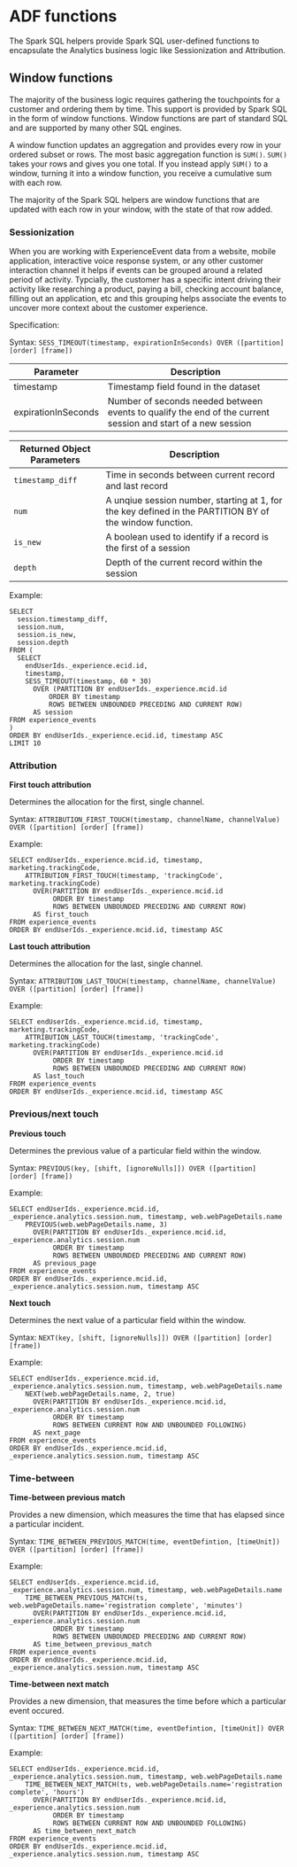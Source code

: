 # ADF functions

The Spark SQL helpers provide Spark SQL user-defined functions to encapsulate the Analytics business logic like Sessionization and Attribution.



## Window functions

The majority of the business logic requires gathering the touchpoints for a customer and ordering them by time. This support is provided by Spark SQL in the form of window functions. Window functions are part of standard SQL and are supported by many other SQL engines.

A window function updates an aggregation and provides every row in your ordered subset or rows. The most basic aggregation function is `SUM()`. `SUM()` takes your rows and gives you one total. If you instead apply `SUM()` to a window, turning it into a window function, you receive a cumulative sum with each row.

The majority of the Spark SQL helpers are window functions that are updated with each row in your window, with the state of that row added.

### Sessionization

When you are working with ExperienceEvent data from a website, mobile application, interactive voice response system, or any other customer interaction channel it helps if events can be grouped around a related period of activity. Typcially, the customer has a specific intent driving their activity like researching a product, paying a bill, checking account balance, filling out an application, etc and this grouping helps associate the events to uncover more context about the customer experience.

Specification:

Syntax: `SESS_TIMEOUT(timestamp, expirationInSeconds) OVER ([partition] [order] [frame])`

| Parameter | Description | 
| --- | --- |
| timestamp | Timestamp field found in the dataset |
| expirationInSeconds | Number of seconds needed between events to qualify the end of the current session and start of a new session |

| Returned Object Parameters |  Description  | 
| ---------------------- | ------------- |
| `timestamp_diff`       | Time in seconds between current record and last record |
| `num`                  | A unqiue session number, starting at 1, for the key defined in the PARTITION BY of the window function.   |
| `is_new`               | A boolean used to identify if a record is the first of a session    |
| `depth`                | Depth of the current record within the session  |

Example:

```
SELECT
  session.timestamp_diff,
  session.num,
  session.is_new,
  session.depth
FROM (
  SELECT 
    endUserIds._experience.ecid.id, 
    timestamp,
    SESS_TIMEOUT(timestamp, 60 * 30)
      OVER (PARTITION BY endUserIds._experience.mcid.id
          ORDER BY timestamp
          ROWS BETWEEN UNBOUNDED PRECEDING AND CURRENT ROW)
      AS session
FROM experience_events 
)
ORDER BY endUserIds._experience.ecid.id, timestamp ASC
LIMIT 10
```

### Attribution

**First touch attribution**

Determines the allocation for the first, single channel.

Syntax: `ATTRIBUTION_FIRST_TOUCH(timestamp, channelName, channelValue) OVER ([partition] [order] [frame])`

Example:

```
SELECT endUserIds._experience.mcid.id, timestamp, marketing.trackingCode,
    ATTRIBUTION_FIRST_TOUCH(timestamp, 'trackingCode', marketing.trackingCode)
      OVER(PARTITION BY endUserIds._experience.mcid.id
           ORDER BY timestamp
           ROWS BETWEEN UNBOUNDED PRECEDING AND CURRENT ROW)
      AS first_touch
FROM experience_events
ORDER BY endUserIds._experience.mcid.id, timestamp ASC
```

**Last touch attribution**

Determines the allocation for the last, single channel.

Syntax: `ATTRIBUTION_LAST_TOUCH(timestamp, channelName, channelValue) OVER ([partition] [order] [frame])`

Example:

```
SELECT endUserIds._experience.mcid.id, timestamp, marketing.trackingCode,
    ATTRIBUTION_LAST_TOUCH(timestamp, 'trackingCode', marketing.trackingCode)
      OVER(PARTITION BY endUserIds._experience.mcid.id
           ORDER BY timestamp
           ROWS BETWEEN UNBOUNDED PRECEDING AND CURRENT ROW)
      AS last_touch
FROM experience_events
ORDER BY endUserIds._experience.mcid.id, timestamp ASC
```

### Previous/next touch

**Previous touch**

Determines the previous value of a particular field within the window.

Syntax: `PREVIOUS(key, [shift, [ignoreNulls]]) OVER ([partition] [order] [frame])`

Example:

```
SELECT endUserIds._experience.mcid.id, _experience.analytics.session.num, timestamp, web.webPageDetails.name
    PREVIOUS(web.webPageDetails.name, 3)
      OVER(PARTITION BY endUserIds._experience.mcid.id, _experience.analytics.session.num
           ORDER BY timestamp
           ROWS BETWEEN UNBOUNDED PRECEDING AND CURRENT ROW)
      AS previous_page
FROM experience_events
ORDER BY endUserIds._experience.mcid.id, _experience.analytics.session.num, timestamp ASC
```

**Next touch**

Determines the next value of a particular field within the window.

Syntax: `NEXT(key, [shift, [ignoreNulls]]) OVER ([partition] [order] [frame])`

Example:

```
SELECT endUserIds._experience.mcid.id, _experience.analytics.session.num, timestamp, web.webPageDetails.name
    NEXT(web.webPageDetails.name, 2, true)
      OVER(PARTITION BY endUserIds._experience.mcid.id, _experience.analytics.session.num
           ORDER BY timestamp
           ROWS BETWEEN CURRENT ROW AND UNBOUNDED FOLLOWING)
      AS next_page
FROM experience_events
ORDER BY endUserIds._experience.mcid.id, _experience.analytics.session.num, timestamp ASC
```

### Time-between

**Time-between previous match**

Provides a new dimension, which measures the time that has elapsed since a particular incident.

Syntax: `TIME_BETWEEN_PREVIOUS_MATCH(time, eventDefintion, [timeUnit]) OVER ([partition] [order] [frame])`

Example:

```
SELECT endUserIds._experience.mcid.id, _experience.analytics.session.num, timestamp, web.webPageDetails.name
    TIME_BETWEEN_PREVIOUS_MATCH(ts, web.webPageDetails.name='registration complete', 'minutes')
      OVER(PARTITION BY endUserIds._experience.mcid.id, _experience.analytics.session.num
           ORDER BY timestamp
           ROWS BETWEEN UNBOUNDED PRECEDING AND CURRENT ROW)
      AS time_between_previous_match
FROM experience_events
ORDER BY endUserIds._experience.mcid.id, _experience.analytics.session.num, timestamp ASC
```

**Time-between next match**

Provides a new dimension, that measures the time before which a particular event occured.

Syntax: `TIME_BETWEEN_NEXT_MATCH(time, eventDefintion, [timeUnit]) OVER ([partition] [order] [frame])`

Example:

```
SELECT endUserIds._experience.mcid.id, _experience.analytics.session.num, timestamp, web.webPageDetails.name
    TIME_BETWEEN_NEXT_MATCH(ts, web.webPageDetails.name='registration complete', 'hours')
      OVER(PARTITION BY endUserIds._experience.mcid.id, _experience.analytics.session.num
           ORDER BY timestamp
           ROWS BETWEEN CURRENT ROW AND UNBOUNDED FOLLOWING)
      AS time_between_next_match
FROM experience_events
ORDER BY endUserIds._experience.mcid.id, _experience.analytics.session.num, timestamp ASC
```

